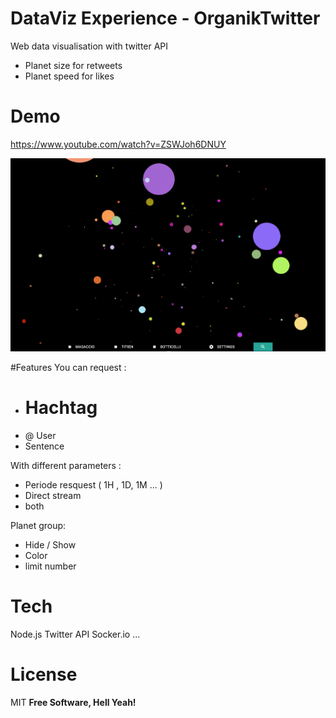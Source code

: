 # DataViz Experience - OrganikTwitter
Web data visualisation with twitter API

- Planet size for retweets
- Planet speed for likes


# Demo
https://www.youtube.com/watch?v=ZSWJoh6DNUY

![alt tag](https://raw.githubusercontent.com/RomainKurtz/OrganikTwitter/master/preview.gif)

#Features
You can request :
- # Hachtag
- @ User
- Sentence

With different parameters :
- Periode resquest ( 1H , 1D, 1M ... )
- Direct stream
- both

Planet group:
- Hide / Show
- Color
- limit number


# Tech
Node.js
Twitter API
Socker.io
...

# License

MIT
**Free Software, Hell Yeah!**

